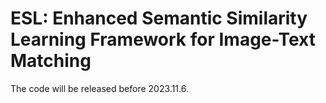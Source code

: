 # ESL: Enhanced Semantic Similarity Learning Framework for Image-Text Matching


The code will be released before 2023.11.6.
